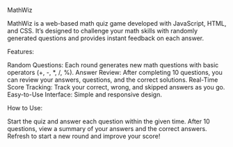MathWiz

MathWiz is a web-based math quiz game developed with JavaScript, HTML, and CSS. It’s designed to challenge your math skills with randomly generated questions and provides instant feedback on each answer.

Features:

Random Questions: Each round generates new math questions with basic operators (+, -, *, /, %).
Answer Review: After completing 10 questions, you can review your answers, questions, and the correct solutions.
Real-Time Score Tracking: Track your correct, wrong, and skipped answers as you go.
Easy-to-Use Interface: Simple and responsive design.

How to Use:

Start the quiz and answer each question within the given time.
After 10 questions, view a summary of your answers and the correct answers.
Refresh to start a new round and improve your score!


